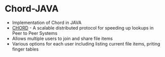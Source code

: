 # Chord-JAVA
* Implementation of Chord in JAVA
* [CHORD](https://en.wikipedia.org/wiki/Chord_(peer-to-peer)) - A scalable distributed protocol for speeding up lookups in Peer to Peer Systems
* Allows multiple users to join and share file items
* Various options for each user including listing current file items, priting finger tables 
